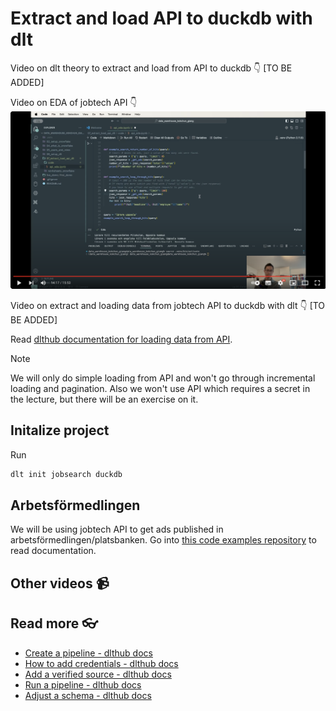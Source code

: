 # Extract and load API to duckdb with dlt 

Video on dlt theory to extract and load from API to duckdb :point_down: [TO BE ADDED]

Video on EDA of jobtech API :point_down:
[![EDA on jobtech API](https://github.com/kokchun/assets/blob/main/data_warehouse/EDA_job_ads_video.png?raw=true)](https://youtu.be/HB6Y8eMQ8w0)

Video on extract and loading data from jobtech API to duckdb with dlt :point_down:
[TO BE ADDED]



Read [dlthub documentation for loading data from API](https://dlthub.com/devel/tutorial/load-data-from-an-api). 

> [!NOTE]
> We will only do simple loading from API and won't go through incremental loading and pagination. Also we won't use API which requires a secret in the lecture, but there will be an exercise on it.


## Initalize project 

Run 

```bash
dlt init jobsearch duckdb
```


## Arbetsförmedlingen

We will be using jobtech API to get ads published in arbetsförmedlingen/platsbanken. Go into [this code examples repository](https://gitlab.com/arbetsformedlingen/job-ads/getting-started-code-examples/code-examples-start-here) to read documentation. 


## Other videos :video_camera:


## Read more :eyeglasses:

- [Create a pipeline - dlthub docs](https://dlthub.com/docs/walkthroughs/create-a-pipeline)
- [How to add credentials - dlthub docs](https://dlthub.com/docs/walkthroughs/add_credentials)
- [Add a verified source - dlthub docs](https://dlthub.com/docs/walkthroughs/add-a-verified-source)
- [Run a pipeline - dlthub docs](https://dlthub.com/docs/walkthroughs/run-a-pipeline)
- [Adjust a schema - dlthub docs](https://dlthub.com/docs/walkthroughs/adjust-a-schema)